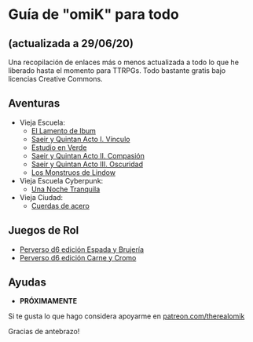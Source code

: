 # Guía de "omiK" para todo 
## (actualizada a 29/06/20)

Una recopilación de enlaces más o menos actualizada a todo lo que he liberado hasta el momento para TTRPGs. Todo bastante gratis bajo licencias Creative Commons.

## Aventuras

- Vieja Escuela: 
	- [El Lamento de Ibum](https://perversod20.cc/2020/02/el-lamento-de-ibum/)
	- [Saeir y Quintan Acto I. Vínculo](https://perversod20.cc/2020/02/pd20-002-saeir-y-quintan-acto-i/)
	- [Estudio en Verde](https://perversod20.cc/2020/03/pd20-003-estudio-en-verde/)
	- [Saeir y Quintan Acto II. Compasión](https://perversod20.cc/2020/03/pd20-004-saeir-y-quintan-acto-ii)
	- [Saeir y Quintan Acto III. Oscuridad](https://perversod20.cc/2020/04/pd20-006-saeir-y-quintan-acto-iii/)
	- [Los Monstruos de Lindow](https://perversod20.cc/2020/05/pd20-007-los-monstruos-de-lindow/)
- Vieja Escuela Cyberpunk:
	- [Una Noche Tranquila](https://perversod20.cc/2020/03/pd20-005-una-noche-tranquila/)
- Vieja Ciudad:
	- [Cuerdas de acero](https://perversod20.cc/2020/07/pd20-008-cuerdas-de-acero/)

## Juegos de Rol

- [Perverso d6 edición Espada y Brujería](https://drive.google.com/drive/folders/1-ukkkzKtWXXSgg5DGB6YW-Fd_M6nCau5)
- [Perverso d6 edición Carne y Cromo](https://drive.google.com/drive/folders/168CctRB1W1nrhvfr95dP-hKdSQyDUfZ4)

## Ayudas

- **PRÓXIMAMENTE**

Si te gusta lo que hago considera apoyarme en [patreon.com/therealomik](https://patreon.com/therealomik)

Gracias de antebrazo!
